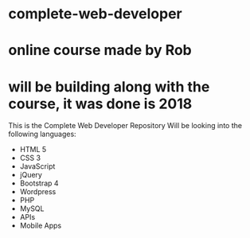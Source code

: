 # complete-web-developer
# online course made by Rob
# will be building along with the course, it was done is 2018

This is the Complete Web Developer Repository
Will be looking into the following languages:
- HTML 5
- CSS 3
- JavaScript
- jQuery
- Bootstrap 4
- Wordpress
- PHP
- MySQL
- APIs
- Mobile Apps
